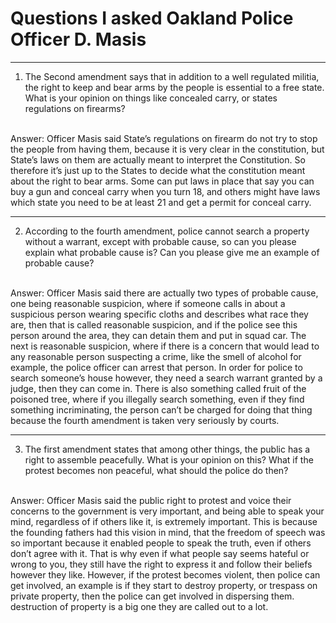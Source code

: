 <h1>Questions I asked Oakland Police Officer 
D. Masis</h1>

<hr>

1. The Second amendment says that in addition to a well regulated militia, the  right to keep and bear arms by the people is essential to a free state. What is your opinion on things like concealed carry, or states regulations on firearms?
<br>
Answer: Officer Masis said State’s regulations on firearm do not try to stop the people from having them, because it is very clear in the constitution, but State’s laws on them are actually meant to interpret the Constitution. So therefore it’s just up to the States to decide what the constitution meant about the right to bear arms. Some can put laws in place that say you can buy a gun and conceal carry when you turn 18, and others might have laws which state you need to be at least 21 and get a permit for conceal carry.

<hr>

2. According to the fourth amendment, police cannot search a property without a warrant, except with probable cause, so can you please explain what probable cause is? Can you please give me an example of probable cause?
<br>
Answer: Officer Masis said there are actually two types of probable cause, one being reasonable suspicion, where if someone calls in about a suspicious person wearing specific cloths and describes what race they are, then that is called reasonable suspicion, and if the police see this person around the area, they can detain them and put in squad car. The next is reasonable suspicion, where if there is a concern that would lead to any reasonable person suspecting a crime, like the smell of alcohol for example, the police officer can arrest that person. In order for police to search someone’s house however, they need a search warrant granted by a judge, then they can come in. There is also something called fruit of the poisoned tree, where if you illegally search something, even if they find something incriminating, the person can’t be charged for doing that thing because the fourth amendment is taken very seriously by courts.

<hr>

3. The first amendment states that among other things, the public has a right to assemble peacefully. What is your opinion on this? What if the protest becomes non peaceful, what should the police do then?
<br>
Answer: Officer Masis said the public right to protest and voice their concerns to the government is very important, and being able to speak your mind, regardless of if others like it, is extremely important. This is because the founding fathers had this vision in mind, that the freedom of speech was so important because it enabled people to speak the truth, even if others don’t agree with it. That is why even if what people say seems hateful or wrong to you, they still have the right to express it and follow their beliefs however they like. However, if the protest becomes violent, then police can get involved, an example is if they start to destroy property, or trespass on private property, then the police can get involved in dispersing them. destruction of property is a big one they are called out to a lot.








